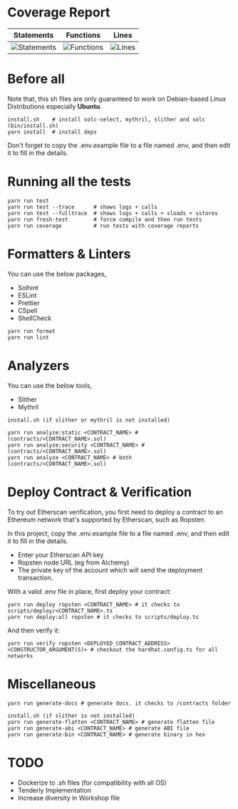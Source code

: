 # Coverage Report

| Statements                                                                               | Functions                                                                              | Lines                                                                          |
| ---------------------------------------------------------------------------------------- | -------------------------------------------------------------------------------------- | ------------------------------------------------------------------------------ |
| ![Statements](https://img.shields.io/badge/statements-100%25-brightgreen.svg?style=flat) | ![Functions](https://img.shields.io/badge/functions-100%25-brightgreen.svg?style=flat) | ![Lines](https://img.shields.io/badge/lines-100%25-brightgreen.svg?style=flat) |

# Before all

Note that, this sh files are only guaranteed to work on Debian-based Linux Distributions especially **Ubuntu**.

```shell
install.sh    # install solc-select, mythril, slither and solc (bin/install.sh)
yarn install  # install deps
```

Don't forget to copy the .env.example file to a file named .env, and then edit it to fill in the details.

# Running all the tests

```shell
yarn run test
yarn run test --trace      # shows logs + calls
yarn run test --fulltrace  # shows logs + calls + sloads + sstores
yarn run fresh-test        # force compile and then run tests
yarn run coverage          # run tests with coverage reports
```

# Formatters & Linters

You can use the below packages,

- Solhint
- ESLint
- Prettier
- CSpell
- ShellCheck

```shell
yarn run format
yarn run lint
```

# Analyzers

You can use the below tools,

- Slither
- Mythril

```shell
install.sh (if slither or mythril is not installed)

yarn run analyze:static <CONTRACT_NAME> # (contracts/<CONTRACT_NAME>.sol)
yarn run analyze:security <CONTRACT_NAME> # (contracts/<CONTRACT_NAME>.sol)
yarn run analyze <CONTRACT_NAME> # both (contracts/<CONTRACT_NAME>.sol)
```

# Deploy Contract & Verification

To try out Etherscan verification, you first need to deploy a contract to an Ethereum network that's supported by Etherscan, such as Ropsten.

In this project, copy the .env.example file to a file named .env, and then edit it to fill in the details.

- Enter your Etherscan API key
- Ropsten node URL (eg from Alchemy)
- The private key of the account which will send the deployment transaction.

With a valid .env file in place, first deploy your contract:

```shell
yarn run deploy ropsten <CONTRACT_NAME> # it checks to scripts/deploy/<CONTRACT_NAME>.ts
yarn run deploy:all ropsten # it checks to scripts/deploy.ts
```

And then verify it:

```shell
yarn run verify ropsten <DEPLOYED_CONTRACT_ADDRESS> <CONSTRUCTOR_ARGUMENT(S)> # checkout the hardhat.config.ts for all networks
```

# Miscellaneous

```shell
yarn run generate-docs # generate docs. it checks to /contracts folder
```

```shell
install.sh (if slither is not installed)
yarn run generate-flatten <CONTRACT_NAME> # generate flatten file
yarn run generate-abi <CONTRACT_NAME> # generate ABI file
yarn run generate-bin <CONTRACT_NAME> # generate binary in hex
```

# TODO

- Dockerize to .sh files (for compatibility with all OS)
- Tenderly Implementation
- Increase diversity in Workshop file
